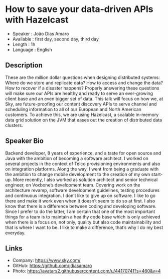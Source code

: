 How to save your data-driven APIs with Hazelcast
=================================================

* Speaker   : João Dias Amaro
* Available : first day, second day, third day
* Length    : 1h
* Language  : English

Description
-----------

These are the million dollar questions when designing distributed systems: Where do we store and replicate data? How to access and change the data? How to recover if a disaster happens? Properly answering these questions will make sure our APIs are healthy and ready to serve an ever-growing client base and an even bigger set of data.
This talk will focus on how we, at Sky, are future-proofing our content discovery APIs to serve channel and scheduling information to all of our European and North American customers. To achieve this, we are using Hazelcast, a scalable in-memory data grid solution on the JVM that eases out the creation of distributed data clusters.

Speaker Bio
-----------

Backend developer, 8 years of experience, and a taste for open source and Java with the ambition of becoming a software architect. I worked on several projects in the context of Telco provisioning environments and also on integration platforms. Along the way, I went from being a graduate with the ambition to change mobile development to the creation of my own start-up.
More recently, I also worked as solution architect and senior technical engineer, on Voxbone’s development team. Covering work on the architecture revamp, software development guidelines, testing procedures and continuous integration.
I don’t like to give up on software. I like to go there and make it work even when it doesn’t seem to do so at first. I also know that there is a difference between coding and developing software. Since I prefer to do the latter, I am certain that one of the most important things for a team is to maintain a healthy code base which is only achieved when there is a focus on, not only, quality but also code maintainability and that is where I want to be.
I like to make a difference, that’s why I do my best everyday.

Links
-----

* Company: https://www.sky.com/
* GitHub: https://github.com/jdiasamaro
* Photo: https://avatars2.githubusercontent.com/u/44170741?s=460&v=4
